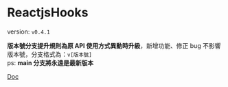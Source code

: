# ReactjsHooks

version: `v0.4.1`

**版本號分支提升規則為原 API 使用方式異動時升級**，新增功能、修正 bug 不影響版本號，分支格式為：`v[版本號]`  
ps: **main 分支將永遠是最新版本**

[Doc](https://hackmd.io/yhQWyeqwQ0CG5N18uF5gMg)
